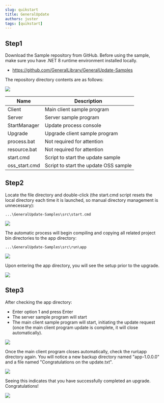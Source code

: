 ```yaml
---
slug: quikstart
title: GeneralUpdate
authors: juster
tags: [quikstart]
---
```




## Step1

Download the Sample repository from GitHub. Before using the sample, make sure you have .NET 8 runtime environment installed locally.

- https://github.com/GeneralLibrary/GeneralUpdate-Samples

The repository directory contents are as follows:

![](imgs\content.png)

| Name          | Description                           |
| ------------- | ------------------------------------- |
| Client        | Main client sample program            |
| Server        | Server sample program                 |
| StartManager  | Update process console                |
| Upgrade       | Upgrade client sample program         |
| process.bat   | Not required for attention            |
| resource.bat  | Not required for attention            |
| start.cmd     | Script to start the update sample     |
| oss_start.cmd | Script to start the update OSS sample |

## Step2

Locate the file directory and double-click (the start.cmd script resets the local directory each time it is launched, so manual directory management is unnecessary):

```shell
...\GeneralUpdate-Samples\src\start.cmd
```

![](imgs\build.png)



The automatic process will begin compiling and copying all related project bin directories to the app directory:

```
...\GeneralUpdate-Samples\src\run\app
```

![](imgs\build.png)



Upon entering the app directory, you will see the setup prior to the upgrade.

![](imgs\rundir.png)



## Step3

After checking the app directory:

- Enter option 1 and press Enter
- The server sample program will start
- The main client sample program will start, initiating the update request (once the main client program update is complete, it will close automatically).

![](imgs\upgrade.png)



Once the main client program closes automatically, check the run\app directory again. You will notice a new backup directory named "app-1.0.0.0" and a file named "Congratulations on the update.txt".

![](imgs\rundir2.png)

Seeing this indicates that you have successfully completed an upgrade. Congratulations!

![](imgs\result.png)
